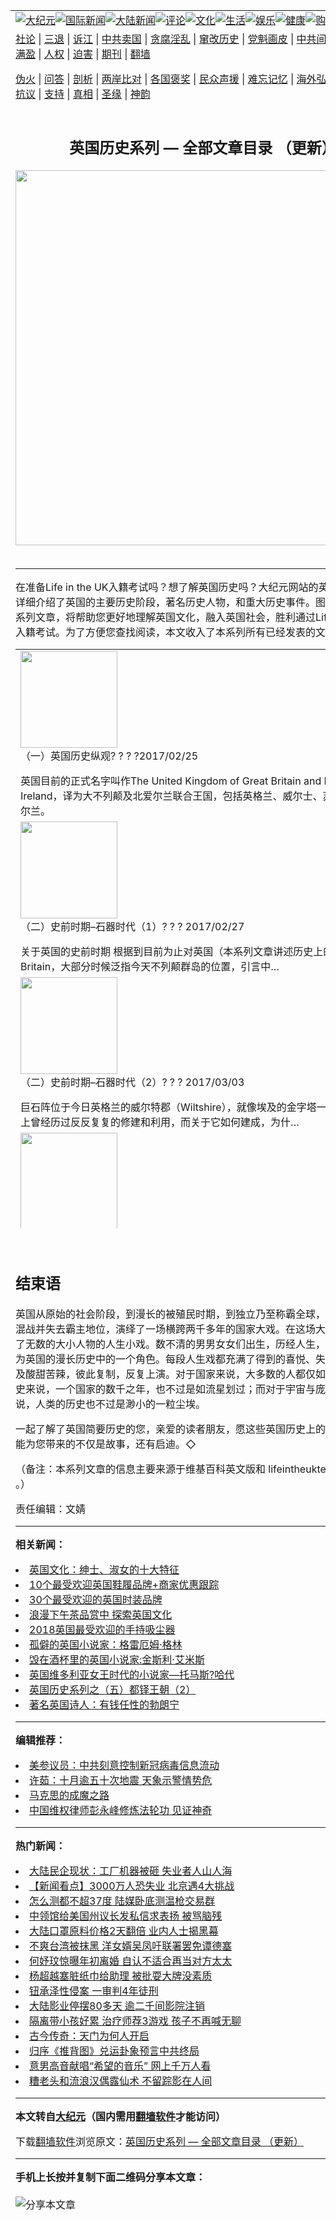 <a name="1" id="1" target="_blank"></a><span id="1"></span>
<table align=center border="0"><tr><td colspan="2" VALIGN=TOP><a href="https://github.com/pawd278/djy/blob/master/gb/nsc413.md#1"><img src="https://raw.githubusercontent.com/pawd278/www/master/t/djy/1.jpg" title="大纪元"></a><a href="https://github.com/pawd278/djy/blob/master/gb/n24hr.md#1"><img src="https://raw.githubusercontent.com/pawd278/www/master/t/djy/3.jpg" title="国际新闻"></a><a href="https://github.com/pawd278/djy/blob/master/gb/nsc413.md#1"><img src="https://raw.githubusercontent.com/pawd278/www/master/t/djy/4.jpg" title="大陆新闻"></a><a href="https://github.com/pawd278/djy/blob/master/gb/news392.md#1"><img src="https://raw.githubusercontent.com/pawd278/www/master/t/djy/5.jpg" title="评论"></a><a href="https://github.com/pawd278/djy/blob/master/gb/news2007.md#1"><img src="https://raw.githubusercontent.com/pawd278/www/master/t/djy/6.jpg" title="文化"></a><a href="https://github.com/pawd278/djy/blob/master/gb/news2008.md#1"><img src="https://raw.githubusercontent.com/pawd278/www/master/t/djy/7.jpg" title="生活"></a><a href="https://github.com/pawd278/djy/blob/master/gb/ncyule.md#1"><img src="https://raw.githubusercontent.com/pawd278/www/master/t/djy/8.jpg" title="娱乐"></a><a href="https://github.com/pawd278/djy/blob/master/gb/nsc1002.md#1"><img src="https://raw.githubusercontent.com/pawd278/www/master/t/djy/9.jpg" title="健康"><a href="https://www.youlucky.com"><img src="https://raw.githubusercontent.com/pawd278/www/master/t/djy/10.jpg" title="购物"></a><a href="https://donate.epochtimes.com/?utm_medium=epochtimes&utm_source=referral&utm_campaign=donate_button_djyarticleheader"><img src="https://raw.githubusercontent.com/pawd278/www/master/t/djy/12.jpg" title="捐款"></a></td></tr>
<tr><td colspan="2" VALIGN=TOP><a target="_blank" href="https://github.com/pawd278/djy/blob/master/gb/9p.md#1">社论</a> | <a target="_blank" href="https://github.com/pawd278/djy/blob/master/gb/nf5657.md#1">三退</a> | <a target="_blank" href="https://github.com/pawd278/djy/blob/master/gb/nf6124.md#1">诉江</a> | <a target="_blank" href="https://github.com/pawd278/djy/blob/master/gb/nf1176117.md#1">中共卖国</a> | <a target="_blank" href="https://github.com/pawd278/djy/blob/master/gb/nf5773.md#1">贪腐淫乱</a> | <a target="_blank" href="https://github.com/pawd278/djy/blob/master/gb/nf1176115.md#1">窜改历史</a> | <a target="_blank" href="https://github.com/pawd278/djy/blob/master/gb/nf1176107.md#1">党魁画皮</a> | <a target="_blank" href="https://github.com/pawd278/djy/blob/master/gb/nf1320400.md#1">中共间谍</a> | <a target="_blank" href="https://github.com/pawd278/djy/blob/master/gb/nf1176114.md#1">破坏传统</a> | <a target="_blank" href="https://github.com/pawd278/ntdtv/blob/master/gb/prog447_1.md#1">恶贯满盈</a> | <a target="_blank" href="https://github.com/pawd278/djy/blob/master/gb/ncid278.md#1">人权</a> | <a target="_blank" href="https://github.com/pawd278/djy/blob/master/gb/nf1176111.md#1">迫害</a> | <a target="_blank" href="https://gitlab.com/szzdlab/mh-qikan/blob/master/README.md#1">期刊</a> | <a target="_blank" href="https://github.com/pawd278/www/blob/master/README.md?zsrh#8">翻墙</a></p><p><a target="_blank" href="https://github.com/pawd278/djy/blob/master/gb/nf5562.md#1">伪火</a> | <a target="_blank" href="https://github.com/pawd278/djy/blob/master/gb/nf4378.md#1">问答</a> | <a target="_blank" href="https://github.com/pawd278/djy/blob/master/gb/nf5792.md#1">剖析</a> | <a target="_blank" href="https://github.com/pawd278/djy/blob/master/gb/nf5735.md#1">两岸比对</a> | <a target="_blank" href="https://github.com/pawd278/djy/blob/master/gb/nf6119.md#1">各国褒奖</a> | <a target="_blank" href="https://github.com/pawd278/djy/blob/master/gb/nf6120.md#1">民众声援</a> | <a target="_blank" href="https://github.com/pawd278/djy/blob/master/gb/nf1188594.md#1">难忘记忆</a> | <a target="_blank" href="https://github.com/pawd278/djy/blob/master/gb/nf3180.md#1">海外弘传</a> | <a target="_blank" href="https://github.com/pawd278/djy/blob/master/gb/nf5410.md#1">万人上访</a> | <a target="_blank" href="https://github.com/pawd278/ntdtv/blob/master/gb/prog1530_1.md#1">和平抗议</a> | <a target="_blank" href="https://github.com/pawd278/djy/blob/master/gb/nf4386.md#1">支持</a> | <a target="_blank" href="https://github.com/pawd278/djy/blob/master/gb/nf4389.md#1">真相</a> | <a target="_blank" href="https://github.com/pawd278/djy/blob/master/gb/nf5790.md#1">圣缘</a> | <a target="_blank" href="https://github.com/pawd278/djy/blob/master/gb/nf4786.md#1">神韵</a></td></tr>
<tr><td VALIGN=TOP width="626"><h2 align=center>英国历史系列 &#8212; 全部文章目录  （更新）</h2>
<img width="600" src="https://i.epochtimes.com/assets/uploads/2019/01/cover-10-600x400.jpg" />
<h6></h6>
<hr>
<p>在准备Life in the UK入籍考试吗？想了解<ahref="https://github.com/pawd278/djy/blob/master/gb/tag/%E8%8B%B1%E5%9B%BD%E5%8E%86%E5%8F%B2.md#1">英国历史</a>吗？大纪元网站的<ahref="https://github.com/pawd278/djy/blob/master/gb/tag/%E8%8B%B1%E5%9B%BD%E5%8E%86%E5%8F%B2%E7%B3%BB%E5%88%97.md#1">英国历史系列</a>，详细介绍了英国的主要历史阶段，著名历史人物，和重大历史事件。图文并茂的这一系列文章，将帮助您更好地理解<ahref="https://github.com/pawd278/djy/blob/master/gb/tag/%E8%8B%B1%E5%9B%BD%E6%96%87%E5%8C%96.md#1">英国文化</a>，融入英国社会，胜利通过Life in the UK的入籍考试。为了方便您查找阅读，本文收入了本系列所有已经发表的文章。</p>
<table style="height: 927px;" width="690">
<tbody>
<tr>
<td width="680"><ahref="https://github.com/pawd278/djy/blob/master/gb/17/2/9/n8793722.md#1" target="_blank" rel="noopener noreferrer"><img class="alignleft" src="https://i.epochtimes.com/assets/uploads/2017/02/London_Thames_Sunset_panorama_-_Feb_2008-320x200.jpg" alt="" width="155" b="97" /></a><br />
<ahref="https://github.com/pawd278/djy/blob/master/gb/17/2/9/n8793722.md#1" target="_blank" rel="noopener noreferrer">（一）英国历史纵观</a>? ? ? ?<span class="date">2017/02/25</span></p>
<div class="excerpt">英国目前的正式名字叫作The United Kingdom of Great Britain and Northern Ireland，译为大不列颠及北爱尔兰联合王国，包括英格兰、威尔士、苏格兰和北爱尔兰。</div>
</td>
</tr>
<tr>
<td width="680"><ahref="https://github.com/pawd278/djy/blob/master/gb/17/2/24/n8846324.md#1" target="_blank" rel="noopener noreferrer"><img class="alignleft" src="https://i.epochtimes.com/assets/uploads/2017/02/stonehenge-aerial-1-320x200.jpg" width="155" b="97" /><br />
</a><ahref="https://github.com/pawd278/djy/blob/master/gb/17/2/24/n8846324.md#1" target="_blank" rel="noopener noreferrer">（二）史前时期–石器时代（1）</a><ahref="https://github.com/pawd278/djy/blob/master/gb/17/2/24/n8846324.md#1" target="_blank" rel="noopener noreferrer"><span class="date">? ? ? 2017/02/27</span></a></p>
<div class="excerpt">关于英国的史前时期 根据到目前为止对英国（本系列文章讲述历史上的英国，即Britain，大部分时候泛指今天不列颠群岛的位置，引言中&#8230;</div>
</td>
</tr>
<tr>
<td width="680"><ahref="https://github.com/pawd278/djy/blob/master/gb/17/2/24/n8846868.md#1" target="_blank" rel="noopener noreferrer"><img class="alignleft" src="https://i.epochtimes.com/assets/uploads/2017/02/Skara_Brae_12-320x200.jpg" width="155" b="97" /><br />
</a><ahref="https://github.com/pawd278/djy/blob/master/gb/17/2/24/n8846868.md#1" target="_blank" rel="noopener noreferrer">（二）史前时期–石器时代（2）</a><ahref="https://github.com/pawd278/djy/blob/master/gb/17/2/24/n8846868.md#1" target="_blank" rel="noopener noreferrer"><span class="date">? ? ? 2017/03/03</span></a></p>
<div class="excerpt">巨石阵位于今日英格兰的威尔特郡（Wiltshire），就像埃及的金字塔一样，在历史上曾经历过反反复复的修建和利用，而关于它如何建成，为什&#8230;</div>
</td>
</tr>
<tr>
<td width="680"><ahref="https://github.com/pawd278/djy/blob/master/gb/17/3/19/n8943071.md#1" target="_blank" rel="noopener noreferrer"><img class="alignleft" src="https://i.epochtimes.com/assets/uploads/2017/03/Landing_of_the_Romans_on_the_Coast_of_Kent-320x200.jpg" width="155" b="97" /><br />
</a><ahref="https://github.com/pawd278/djy/blob/master/gb/17/3/19/n8943071.md#1" target="_blank" rel="noopener noreferrer">（三）罗马英国（1）</a><ahref="https://github.com/pawd278/djy/blob/master/gb/17/3/19/n8943071.md#1" target="_blank" rel="noopener noreferrer"> ?? ? ?<span class="date">2017/03/20</span></a></p>
<div class="excerpt">罗马英国通常称为不列颠尼亚行省（拉丁语：Britannia；英语：Roman Britain），是指公元43年至410年大不列颠岛被罗马&#8230;</div>
</td>
</tr>
<tr>
<td width="680"><ahref="https://github.com/pawd278/djy/blob/master/gb/17/3/19/n8943161.md#1" target="_blank" rel="noopener noreferrer"><img class="alignleft" src="https://i.epochtimes.com/assets/uploads/2017/03/Aureus_Septimius_Severus-193-leg_XIIII_GMV-320x200.jpg" width="155" b="97" /><br />
</a><ahref="https://github.com/pawd278/djy/blob/master/gb/17/3/19/n8943161.md#1" target="_blank" rel="noopener noreferrer">（三）罗马英国（2）</a><ahref="https://github.com/pawd278/djy/blob/master/gb/17/3/19/n8943161.md#1" target="_blank" rel="noopener noreferrer"> ?? ? ?<span class="date">2017/03/25</span></a></p>
<div class="excerpt">纵观每一国每一地的历史，曾有如恒河之沙一样难以计数的生命出生又离去，无数的人生剧本看似不同，实则并无太大差异，我们正在体验的酸甜苦辣，不&#8230;</div>
</td>
</tr>
<tr>
<td width="680"><ahref="https://github.com/pawd278/djy/blob/master/gb/17/4/1/n8992380.md#1" target="_blank" rel="noopener noreferrer"><img class="alignleft" src="https://i.epochtimes.com/assets/uploads/2017/04/Depositphotos_7922268_m-2015-320x200.jpg" width="155" b="97" /><br />
</a><ahref="https://github.com/pawd278/djy/blob/master/gb/17/4/1/n8992380.md#1" target="_blank" rel="noopener noreferrer">（三）罗马英国（3）</a><ahref="https://github.com/pawd278/djy/blob/master/gb/17/4/1/n8992380.md#1" target="_blank" rel="noopener noreferrer"> ?? ? ?<span class="date">2017/04/03</span></a></p>
<div class="excerpt">庞大的罗马帝国没有入侵不列颠岛之前，在英格兰的土地上生活的主要是岛上的原住民和从中欧迁移而来的凯尔特人。这些人以部落的形式存在，他们的社&#8230;</div>
</td>
</tr>
<tr>
<td width="680"><ahref="https://github.com/pawd278/djy/blob/master/gb/17/4/13/n9035496.md#1" target="_blank" rel="noopener noreferrer"><img class="alignleft" src="https://i.epochtimes.com/assets/uploads/2017/04/Anglo.Saxon_.migration.5th.cen_-320x200.jpg" width="155" b="97" /><br />
</a><ahref="https://github.com/pawd278/djy/blob/master/gb/17/4/13/n9035496.md#1" target="_blank" rel="noopener noreferrer">（四）中世纪时期——盎格鲁-撒克逊（德裔入侵）（1）</a><ahref="https://github.com/pawd278/djy/blob/master/gb/17/4/13/n9035496.md#1" target="_blank" rel="noopener noreferrer"> ?? ? ?<span class="date">2017/04/17</span></a></p>
<div class="excerpt">在罗马英国时代的后期，古罗马帝国逐渐没落，各个行省出现了许多反抗，在偏远的不列颠尼亚行省，也就是当时的英国地区，古罗马大量撤军，引入了北&#8230;</div>
</td>
</tr>
<tr>
<td width="680"><ahref="https://github.com/pawd278/djy/blob/master/gb/17/4/13/n9035512.md#1" target="_blank" rel="noopener noreferrer"><img class="alignleft" src="https://i.epochtimes.com/assets/uploads/2017/04/Sutton_Hoo_helmet_s-320x200.jpg" width="155" b="97" /><br />
</a><ahref="https://github.com/pawd278/djy/blob/master/gb/17/4/13/n9035512.md#1" target="_blank" rel="noopener noreferrer">（四）中世纪时期——盎格鲁-撒克逊（德裔入侵）（2）</a><ahref="https://github.com/pawd278/djy/blob/master/gb/17/4/13/n9035512.md#1" target="_blank" rel="noopener noreferrer"> ?? ? ?<span class="date">2017/04/24</span></a></p>
<div class="excerpt">盎格鲁-撒克逊早期历史（公元410年-660年） 盎格鲁-撒克逊时代接替了罗马英国时代，标志着中世纪<ahref="https://github.com/pawd278/djy/blob/master/gb/tag/%E8%8B%B1%E5%9B%BD%E5%8E%86%E5%8F%B2.md#1">英国历史</a>的开始。公元400年至80&#8230;</div>
</td>
</tr>
<tr>
<td width="680"><ahref="https://github.com/pawd278/djy/blob/master/gb/17/4/13/n9035514.md#1" target="_blank" rel="noopener noreferrer"><img class="alignleft" src="https://i.epochtimes.com/assets/uploads/2017/05/647307f1b005172453bbbdb44f3d62e9-320x200.jpg" width="155" b="97" /><br />
</a><ahref="https://github.com/pawd278/djy/blob/master/gb/17/4/13/n9035514.md#1" target="_blank" rel="noopener noreferrer">（四）中世纪时期——盎格鲁-撒克逊（德裔入侵）（3）</a><ahref="https://github.com/pawd278/djy/blob/master/gb/17/4/13/n9035514.md#1" target="_blank" rel="noopener noreferrer"> ?? ? ?<span class="date">2017/05/10</span></a></p>
<div class="excerpt">盎格鲁-撒克逊中期历史（公元660年-899年） &#8211;维京入侵及英国统一 盎格鲁-撒克逊英国时代的早期是移民迁徒和新英国人群形成的时期&#8230;</div>
</td>
</tr>
<tr>
<td width="680"><ahref="https://github.com/pawd278/djy/blob/master/gb/17/4/13/n9035513.md#1" target="_blank" rel="noopener noreferrer"><img class="alignleft" src="https://i.epochtimes.com/assets/uploads/2017/05/558px-Alfred_Jewel-320x200.jpg" width="155" b="97" /><br />
</a><ahref="https://github.com/pawd278/djy/blob/master/gb/17/4/13/n9035513.md#1" target="_blank" rel="noopener noreferrer">（四）中世纪时期——盎格鲁-撒克逊（德裔入侵）（4）</a><ahref="https://github.com/pawd278/djy/blob/master/gb/17/4/13/n9035513.md#1" target="_blank" rel="noopener noreferrer"> ?? ? ?<span class="date">2017/05/11</span></a></p>
<div class="excerpt">盎格鲁-撒克逊英国时期的社会三大要素 回顾盎格鲁-撒克逊英国存在的500多年，整体上当时这片土地上的人们一直在不断地混合并融合各种各样&#8230;</div>
</td>
</tr>
<tr>
<td width="680"><ahref="https://github.com/pawd278/djy/blob/master/gb/17/5/11/n9132190.md#1" target="_blank" rel="noopener noreferrer"><img class="alignleft" src="https://i.epochtimes.com/assets/uploads/2017/05/Bayeux_Tapestry_WillelmDux-320x200.jpg" width="155" b="97" /><br />
</a><ahref="https://github.com/pawd278/djy/blob/master/gb/17/5/11/n9132190.md#1" target="_blank" rel="noopener noreferrer">（四）中世纪时期——盎格鲁-撒克逊（德裔入侵）（5）</a><ahref="https://github.com/pawd278/djy/blob/master/gb/17/5/11/n9132190.md#1" target="_blank" rel="noopener noreferrer"> ?? ? ?<span class="date">2017/05/15</span></a></p>
<div class="excerpt">盎格鲁-撒克逊晚期历史（公元899年-1066年） 盎格鲁-撒克逊英国晚期的历史，在某种意义上，是英国过去一千多年的历史历程的浓缩和重&#8230;</div>
</td>
</tr>
<tr>
<td width="680"><ahref="https://github.com/pawd278/djy/blob/master/gb/17/5/19/n9162911.md#1" target="_blank" rel="noopener noreferrer"><img class="alignleft" src="https://i.epochtimes.com/assets/uploads/2017/05/Sutton.Hoo_.ShoulderClasp2.RobRoy-1-320x200.jpg" width="155" b="97" /><br />
</a><ahref="https://github.com/pawd278/djy/blob/master/gb/17/5/19/n9162911.md#1" target="_blank" rel="noopener noreferrer">（四）中世纪时期——盎格鲁-撒克逊（6）</a><ahref="https://github.com/pawd278/djy/blob/master/gb/17/5/19/n9162911.md#1" target="_blank" rel="noopener noreferrer"> ?? ? ?<span class="date">2017/05/27</span></a></p>
<div class="excerpt">盎格鲁-撒克逊英国时期的建筑 盎格鲁-撒克逊英国早期的建筑和罗马英国时期的建筑差异很大，前者像是山野派，后者像是宫廷派。早期盎格鲁&#8230;</div>
</td>
</tr>
<tr>
<td width="680"><ahref="https://github.com/pawd278/djy/blob/master/gb/17/5/26/n9191457.md#1" target="_blank" rel="noopener noreferrer"><img class="alignleft" src="https://i.epochtimes.com/assets/uploads/2017/05/d28e8d6a5530af5985ef42ad3fbc79c8-320x200.jpg" width="155" b="97" /><br />
</a><ahref="https://github.com/pawd278/djy/blob/master/gb/17/5/26/n9191457.md#1" target="_blank" rel="noopener noreferrer">（四）中世纪时期——诺曼英国（1）</a><ahref="https://github.com/pawd278/djy/blob/master/gb/17/5/26/n9191457.md#1" target="_blank" rel="noopener noreferrer"><span class="date">? ? ? 2017/05/30</span></a></p>
<div class="excerpt">诺曼英国的起止时间是1066年至1154年，时间短暂，却起着重要的承上启下的作用。继古罗马人入侵不列颠、日耳曼人入侵不列颠、维京人入侵沿&#8230;</div>
</td>
</tr>
<tr>
<td width="680"><ahref="https://github.com/pawd278/djy/blob/master/gb/17/6/4/n9225821.md#1" target="_blank" rel="noopener noreferrer"><img class="alignleft" src="https://i.epochtimes.com/assets/uploads/2017/06/William_the_Conqueror_by_an_unknown_artist_circa_1620-320x200.jpg" width="155" b="97" /><br />
</a><ahref="https://github.com/pawd278/djy/blob/master/gb/17/6/4/n9225821.md#1" target="_blank" rel="noopener noreferrer">（四）中世纪时期——诺曼英国（2）</a><ahref="https://github.com/pawd278/djy/blob/master/gb/17/6/4/n9225821.md#1" target="_blank" rel="noopener noreferrer">? ? ??<span class="date">2017/06/11</span></a></p>
<div class="excerpt">独立的英国从哪一年开始？谁是公认的第一位英国国王？由于历史上欧洲大陆及岛屿间的交叉入侵和通婚混血，使得这些问题错综复杂，难以给出确切的答&#8230;</div>
</td>
</tr>
<tr>
<td width="680"><ahref="https://github.com/pawd278/djy/blob/master/gb/17/6/10/n9250291.md#1" target="_blank" rel="noopener noreferrer"><img class="alignleft" src="https://i.epochtimes.com/assets/uploads/2017/06/Arms_of_William_the_Conqueror_1066-1087.svg_-320x200.png" width="155" b="97" /><br />
</a><ahref="https://github.com/pawd278/djy/blob/master/gb/17/6/10/n9250291.md#1" target="_blank" rel="noopener noreferrer">（四）中世纪时期——诺曼英国（3）</a><ahref="https://github.com/pawd278/djy/blob/master/gb/17/6/10/n9250291.md#1" target="_blank" rel="noopener noreferrer">? ? ??<span class="date">2017/06/14</span></a></p>
<div class="excerpt">征服者威廉在历史学者的眼中是一个强权人物，凡是他下定决心的事情，无论如何都要做到。而且，他这个法国人，确实征服了英格兰，比他们早在英格兰&#8230;</div>
</td>
</tr>
<tr>
<td width="680"><ahref="https://github.com/pawd278/djy/blob/master/gb/17/6/23/n9298855.md#1" target="_blank" rel="noopener noreferrer"><img class="alignleft" src="https://i.epochtimes.com/assets/uploads/2017/06/Britannica_Bookbinding_-_Winchester_Domesday_Book-320x200.jpg" width="155" b="97" /><br />
</a><ahref="https://github.com/pawd278/djy/blob/master/gb/17/6/23/n9298855.md#1" target="_blank" rel="noopener noreferrer">（四）中世纪时期——诺曼英国（4）</a><ahref="https://github.com/pawd278/djy/blob/master/gb/17/6/23/n9298855.md#1" target="_blank" rel="noopener noreferrer">? ? ??<span class="date">2017/06/26</span></a></p>
<div class="excerpt">诺曼征服并统治英格兰后，为新的诺曼英国带来了许多改变，创造了新的产物，对后世的英国产生了诸多的深厚影响。诺曼人改造了英国的社会、语言，并&#8230;</div>
</td>
</tr>
<tr>
<td width="680"><ahref="https://github.com/pawd278/djy/blob/master/gb/17/7/2/n9347363.md#1" target="_blank" rel="noopener noreferrer"><img class="alignleft" src="https://i.epochtimes.com/assets/uploads/2017/07/Planta-genista-Badge-of-the-Plantagenets-320x200.jpg" width="155" b="97" /><br />
</a><ahref="https://github.com/pawd278/djy/blob/master/gb/17/7/2/n9347363.md#1" target="_blank" rel="noopener noreferrer">（四）中世纪时期——中世纪（1）</a><ahref="https://github.com/pawd278/djy/blob/master/gb/17/7/2/n9347363.md#1" target="_blank" rel="noopener noreferrer">? ? ??<span class="date">2017/07/14</span></a></p>
<div class="excerpt">对于英国的历史来说，主流的观点是认为英国的中世纪时期开始于英格兰诺曼王朝结束的1154年，结束于1485年（除了这一流行的时间划分外，也&#8230;</div>
</td>
</tr>
<tr>
<td width="680"><ahref="https://github.com/pawd278/djy/blob/master/gb/17/7/14/n9400857.md#1" target="_blank" rel="noopener noreferrer"><img class="alignleft" src="https://i.epochtimes.com/assets/uploads/2017/07/509px-LlywelynFawr-320x200.jpg" width="155" b="97" /><br />
</a><ahref="https://github.com/pawd278/djy/blob/master/gb/17/7/14/n9400857.md#1" target="_blank" rel="noopener noreferrer">（四）中世纪时期——中世纪（2）</a><ahref="https://github.com/pawd278/djy/blob/master/gb/17/7/14/n9400857.md#1" target="_blank" rel="noopener noreferrer">? ? ??<span class="date">2017/07/16</span></a></p>
<div class="excerpt">英国的全称是大不列颠及北爱尔兰联合王国，大不列颠这座岛屿上包括英格兰、苏格兰和威尔士这三个国家。英国是这三个国家加上北爱尔兰组成的联合王&#8230;</div>
</td>
</tr>
<tr>
<td width="680"><ahref="https://github.com/pawd278/djy/blob/master/gb/17/7/14/n9400874.md#1" target="_blank" rel="noopener noreferrer"><img class="alignleft" src="https://i.epochtimes.com/assets/uploads/2017/07/1024px-William_Wallace_Statue__Aberdeen2-320x200.jpg" width="155" b="97" /><br />
</a><ahref="https://github.com/pawd278/djy/blob/master/gb/17/7/14/n9400874.md#1" target="_blank" rel="noopener noreferrer">（四）中世纪时期 – 中世纪（3）</a><ahref="https://github.com/pawd278/djy/blob/master/gb/17/7/14/n9400874.md#1" target="_blank" rel="noopener noreferrer">? ? ??<span class="date">2017/07/18</span></a></p>
<div class="excerpt">提起苏格兰，许多人想到的都是这个国家想要从英国独立出去。电影《勇敢的心》很多人都看过，里面青山绿水的苏格兰美景以及悠扬的风笛曲给人留下了&#8230;</div>
</td>
</tr>
<tr>
<td width="680"><ahref="https://github.com/pawd278/djy/blob/master/gb/17/7/22/n9452532.md#1" target="_blank" rel="noopener noreferrer"><img class="alignleft" src="https://i.epochtimes.com/assets/uploads/2017/08/GettyImages-51242053-450x691-320x200.jpg" width="155" b="97" /><br />
</a><ahref="https://github.com/pawd278/djy/blob/master/gb/17/7/22/n9452532.md#1" target="_blank" rel="noopener noreferrer">（四）中世纪时期 – 中世纪（4）</a><ahref="https://github.com/pawd278/djy/blob/master/gb/17/7/22/n9452532.md#1" target="_blank" rel="noopener noreferrer">? ? ??<span class="date">2017/08/24</span></a></p>
<div class="excerpt">上周，我们为各位读者介绍了英格兰与苏格兰之间恩怨纠葛的开端和来源。骁勇善战的苏格兰人爱好自由，不甘心被英格兰征服。但是这两国之间的战争与&#8230;</div>
</td>
</tr>
<tr>
<td width="680"><ahref="https://github.com/pawd278/djy/blob/master/gb/17/8/23/n9558875.md#1" target="_blank" rel="noopener noreferrer"><img class="alignleft" src="https://i.epochtimes.com/assets/uploads/2017/08/mary-320x200.png" width="155" b="97" /><br />
</a><ahref="https://github.com/pawd278/djy/blob/master/gb/17/8/23/n9558875.md#1" target="_blank" rel="noopener noreferrer">（四）中世纪时期 – 中世纪（5）</a><ahref="https://github.com/pawd278/djy/blob/master/gb/17/8/23/n9558875.md#1" target="_blank" rel="noopener noreferrer">? ? ??<span class="date">2017/08/24</span></a></p>
<div class="excerpt">苏格兰跟英格兰的纠缠开始于11世纪，期间经历两次独立战争，苏格兰还联合法国抗衡英格兰。几百年后，17世纪初，苏格兰的国王继承了英格兰的王&#8230;</div>
</td>
</tr>
<tr>
<td width="680"><ahref="https://github.com/pawd278/djy/blob/master/gb/17/9/21/n9656186.md#1" target="_blank" rel="noopener noreferrer"><img class="alignleft" src="https://i.epochtimes.com/assets/uploads/2017/09/fight-320x200.jpg" width="155" b="97" /><br />
</a><ahref="https://github.com/pawd278/djy/blob/master/gb/17/9/21/n9656186.md#1" target="_blank" rel="noopener noreferrer">（四）中世纪时期 – 中世纪（6）</a><ahref="https://github.com/pawd278/djy/blob/master/gb/17/9/21/n9656186.md#1" target="_blank" rel="noopener noreferrer">? ? ??<span class="date">2017/09/23</span></a></p>
<div class="excerpt">英国从1154年至1485年的中世纪是一段充满战乱的时期，英格兰与苏格兰、爱尔兰、威尔士之间发生着大大小小的战争，同时，英格兰还参加了遍&#8230;</div>
</td>
</tr>
<tr>
<td width="680"><ahref="https://github.com/pawd278/djy/blob/master/gb/17/9/21/n9656187.md#1" target="_blank" rel="noopener noreferrer"><img class="alignleft" src="https://i.epochtimes.com/assets/uploads/2017/09/Henry_VIII_-_Google_Art_Project-320x200.jpg" width="155" b="97" /><br />
</a><ahref="https://github.com/pawd278/djy/blob/master/gb/17/9/21/n9656187.md#1" target="_blank" rel="noopener noreferrer">（五）都铎王朝（1）</a><ahref="https://github.com/pawd278/djy/blob/master/gb/17/9/21/n9656187.md#1" target="_blank" rel="noopener noreferrer">? ? ? ?<span class="date">2017/09/25</span></a></p>
<div class="excerpt">15世纪开始，欧洲的中世纪时代结束，步入了近代历史，并无明显过渡。一般认为，英国的中世纪在1485年亨利?都铎建立都铎王朝时结束，与欧洲&#8230;</div>
</td>
</tr>
<tr>
<td width="680"><ahref="https://github.com/pawd278/djy/blob/master/gb/17/9/21/n9656188.md#1" target="_blank" rel="noopener noreferrer"><img class="alignleft" src="https://i.epochtimes.com/assets/uploads/2017/09/ready-320x200.jpg" width="155" b="97" /><br />
</a><ahref="https://github.com/pawd278/djy/blob/master/gb/17/9/21/n9656188.md#1" target="_blank" rel="noopener noreferrer">（五）都铎王朝（2）</a><ahref="https://github.com/pawd278/djy/blob/master/gb/17/9/21/n9656188.md#1" target="_blank" rel="noopener noreferrer">? ? ? ?<span class="date">2017/10/02</span></a></p>
<div class="excerpt">六次婚姻和宗教改革是亨利八世最著名的两大标签，两者之间有着一定的联系，同时又与其它事件有着诸多的关联。</div>
</td>
</tr>
<tr>
<td width="680"><ahref="https://github.com/pawd278/djy/blob/master/gb/18/1/26/n10090957.md#1" target="_blank" rel="noopener noreferrer">?<img class="alignleft" src="https://i.epochtimes.com/assets/uploads/2018/01/UK844_B_11_UK-History-320x200.jpg" width="155" b="97" /><br />
</a><ahref="https://github.com/pawd278/djy/blob/master/gb/18/1/26/n10090957.md#1" target="_blank" rel="noopener noreferrer">（五）斯图亚特王朝</a><ahref="https://github.com/pawd278/djy/blob/master/gb/18/1/26/n10090957.md#1" target="_blank" rel="noopener noreferrer">? ? ? ??<span class="date">2018/01/27</span></a></p>
<div class="excerpt">斯图亚特王朝在整个英国的统治期约为100年。除去1649年至1660年共和英国的十余年外，从1603年詹姆士一世担任英格兰、苏格兰、爱尔&#8230;</div>
</td>
</tr>
<tr>
<td width="680"><ahref="https://github.com/pawd278/djy/blob/master/gb/18/2/10/n10132623.md#1" target="_blank" rel="noopener noreferrer">?<img class="alignleft" src="https://i.epochtimes.com/assets/uploads/2018/02/9-6-320x200.jpg" width="155" b="97" /><br />
</a><ahref="https://github.com/pawd278/djy/blob/master/gb/18/2/10/n10132623.md#1" target="_blank" rel="noopener noreferrer">（六）全球霸主 – 世界大国形成的基础（1） </a><ahref="https://github.com/pawd278/djy/blob/master/gb/18/2/10/n10132623.md#1" target="_blank" rel="noopener noreferrer">? ? ??<span class="date">2018/02/10</span></a></p>
<div class="excerpt">17世纪是英国议会势力掘起的时代，光荣革命后，英国国体政体发生了深刻的变革，议会力量进一步加强，王权则受到进一步的抑制。</div>
</td>
</tr>
<tr>
<td width="680">?<ahref="https://github.com/pawd278/djy/blob/master/gb/18/2/25/n10171178.md#1" target="_blank" rel="noopener noreferrer"><img class="alignleft" src="https://i.epochtimes.com/assets/uploads/2018/01/1801040820432357-320x200.jpg" width="155" b="97" /><br />
</a><ahref="https://github.com/pawd278/djy/blob/master/gb/18/2/25/n10171178.md#1" target="_blank" rel="noopener noreferrer">（六）全球霸主 – 世界大国形成的基础（2）</a><ahref="https://github.com/pawd278/djy/blob/master/gb/18/2/25/n10171178.md#1" target="_blank" rel="noopener noreferrer">? ? ? ?<span class="date">2018/02/20</span></a></p>
<div class="excerpt">17世纪时，英国由君主制变为了君主立宪制，议会取得了稳固的地位和权力。18世纪初，由于历史进程的发展，在安妮女王的统治时期内，英格兰与苏&#8230;</div>
</td>
</tr>
<tr>
<td width="680"><ahref="https://github.com/pawd278/djy/blob/master/gb/18/3/22/n10240100.md#1" target="_blank" rel="noopener noreferrer">?<img class="alignleft" src="https://i.epochtimes.com/assets/uploads/2018/03/Newly_arrived_coolies_in_Trinidad-320x200.jpg" width="155" b="97" /><br />
</a><ahref="https://github.com/pawd278/djy/blob/master/gb/18/3/22/n10240100.md#1" target="_blank" rel="noopener noreferrer">（六）全球霸主 4 &#8211; 奴隶贸易及华工苦力</a><ahref="https://github.com/pawd278/djy/blob/master/gb/18/3/22/n10240100.md#1" target="_blank" rel="noopener noreferrer">? ? ? ?<span class="date">2018/03/22</span></a></p>
<div class="excerpt">工业革命给英国社会带来了深刻的变化，不仅本国的社会人口结构变化了，影响还扩大到了海外。英国在海外的殖民地因为需要劳动力而进行了奴隶贸易&#8230;</div>
</td>
</tr>
<tr>
<td width="680"><ahref="https://github.com/pawd278/djy/blob/master/gb/18/4/6/n10281862.md#1" target="_blank" rel="noopener noreferrer">?<img class="alignleft" src="https://i.epochtimes.com/assets/uploads/2018/04/GettyImages-3091277-320x200.jpg" width="155" b="97" /><br />
</a><ahref="https://github.com/pawd278/djy/blob/master/gb/18/4/6/n10281862.md#1" target="_blank" rel="noopener noreferrer">（六）全球霸主 5 –英国全球霸主时期的重要战事</a><ahref="https://github.com/pawd278/djy/blob/master/gb/18/4/6/n10281862.md#1" target="_blank" rel="noopener noreferrer">? ? ? ?<span class="date">2018/04/06</span></a></p>
<div class="excerpt">16世纪后期，伊丽莎白一世时代，英格兰在海战中战胜了西班牙无敌舰队，为英格兰的迅速扩张奠定了基础。到了19世纪，英国迎来了另外两场至关重&#8230;</div>
</td>
</tr>
<tr>
<td width="680"><ahref="https://github.com/pawd278/djy/blob/master/gb/18/4/21/n10323886.md#1" target="_blank" rel="noopener noreferrer">?<img class="alignleft" src="https://i.epochtimes.com/assets/uploads/2018/04/4-19-320x200.jpg" width="155" b="97" /><br />
</a><ahref="https://github.com/pawd278/djy/blob/master/gb/18/4/21/n10323886.md#1" target="_blank" rel="noopener noreferrer">（六）全球霸主 6 &#8211; 大不列颠及北爱尔兰联合王国的形成</a><ahref="https://github.com/pawd278/djy/blob/master/gb/18/4/21/n10323886.md#1" target="_blank" rel="noopener noreferrer">? ? ? ??<span class="date">2018/04/21</span></a></p>
<div class="excerpt">19世纪初，英格兰、苏格兰、爱尔兰正式统一，成为真正意义上的联合王国。虽然英国失去了在北美的殖民地，但是这没有阻挡英国成为霸主的脚步。</div>
</td>
</tr>
<tr>
<td width="680"><ahref="https://github.com/pawd278/djy/blob/master/gb/18/5/5/n10364344.md#1" target="_blank" rel="noopener noreferrer">?<img class="alignleft" src="https://i.epochtimes.com/assets/uploads/2018/05/1-26-320x200.jpg" width="155" b="97" /><br />
</a><ahref="https://github.com/pawd278/djy/blob/master/gb/18/5/5/n10364344.md#1" target="_blank" rel="noopener noreferrer">（六）全球霸主 7 ——维多利亚时代</a><ahref="https://github.com/pawd278/djy/blob/master/gb/18/5/5/n10364344.md#1" target="_blank" rel="noopener noreferrer">? ? ? ??<span class="date">2018/05/05</span></a></p>
<div class="excerpt">1837年，18岁的维多利亚女王继位成为了英国女王，她一直统治英国至1901年，长达64年，是除了现任女王外，英国历史上在位期最久的统治者。</div>
</td>
</tr>
<tr>
<td width="680">?<ahref="https://github.com/pawd278/djy/blob/master/gb/18/5/18/n10406525.md#1" target="_blank" rel="noopener noreferrer"><img class="alignleft" src="https://i.epochtimes.com/assets/uploads/2018/05/Osteraufstand_-_Dublin_-_Barrikade-320x200.jpg" width="155" b="97" /><br />
</a><ahref="https://github.com/pawd278/djy/blob/master/gb/18/5/18/n10406525.md#1" target="_blank" rel="noopener noreferrer">（八）20世纪? &#8211; 第一次世界大战及爱尔兰的分裂</a><ahref="https://github.com/pawd278/djy/blob/master/gb/18/5/18/n10406525.md#1" target="_blank" rel="noopener noreferrer">? ? ? ?<span class="date">2018/05/18</span></a></p>
<div class="excerpt">进入20世纪的英国，在初期时呈现出了作为大国的自信与乐观。遍布全球的庞大帝国、享誉世界的强大海军、欣欣向荣的工业、坚强的政府机构，使英国&#8230;</div>
</td>
</tr>
<tr>
<td width="680"><ahref="https://github.com/pawd278/djy/blob/master/gb/18/6/30/n10526909.md#1" target="_blank" rel="noopener noreferrer">?<img class="alignleft" src="https://i.epochtimes.com/assets/uploads/2018/07/800px-Harrier.gr7a.zd431.arp_-320x200.jpg" width="155" b="97" /><br />
</a><ahref="https://github.com/pawd278/djy/blob/master/gb/18/6/30/n10526909.md#1" target="_blank" rel="noopener noreferrer">（八）20世纪</a><ahref="https://github.com/pawd278/djy/blob/master/gb/18/6/30/n10526909.md#1" target="_blank" rel="noopener noreferrer">? ? ? ??<span class="date">2018/07/01</span></a></p>
<div class="excerpt">英国为全世界创造了许多奇妙的发明 ，20世纪的重要发明包括电视机、雷达、互联网等，英国的科学家还发现了DNA结构、青霉素。很难想像，如果&#8230;</div>
</td>
</tr>
<tr>
<td width="680"></td>
</tr>
</tbody>
</table>
<p>&nbsp;</p>
<h2>结束语</h2>
<p>英国从原始的社会阶段，到漫长的被殖民时期，到独立乃至称霸全球，又到历经世界混战并失去霸主地位，演绎了一场横跨两千多年的国家大戏。在这场大戏中，涌现出了无数的大小人物的人生小戏。数不清的男男女女们出生，历经人生，而后死去，成为英国的漫长历史中的一个角色。每段人生戏都充满了得到的喜悦、失去的痛苦，以及酸甜苦辣，彼此复制，反复上演。对于国家来说，大多数的人都仅如蚁虫；对于历史来说，一个国家的数千之年，也不过是如流星划过；而对于宇宙与庞大的时空来说，人类的历史也不过是渺小的一粒尘埃。</p>
<p>一起了解了英国简要历史的您，亲爱的读者朋友，愿这些<ahref="https://github.com/pawd278/djy/blob/master/gb/tag/%e8%8b%b1%e5%9c%8b%e6%ad%b7%e5%8f%b2.md#1">英国历史</a>上的瞬间与点滴，能为您带来的不仅是故事，还有启迪。◇</p>
<p>（备注：本系列文章的信息主要来源于维基百科英文版和 lifeintheuktestweb.co.uk 。）</p>
<p>责任编辑：文婧</p>

<hr>


<strong>相关新闻：</strong>
<li><a href="https://github.com/pawd278/djy/blob/master/gb/16/12/1/n8549408.md#1">英国文化：绅士、淑女的十大特征</a></li>
<li><a href="https://github.com/pawd278/djy/blob/master/gb/16/12/22/n8615908.md#1">10个最受欢迎英国鞋履品牌+商家优惠跟踪</a></li>
<li><a href="https://github.com/pawd278/djy/blob/master/gb/16/12/25/n8631105.md#1">30个最受欢迎的英国时装品牌</a></li>
<li><a href="https://github.com/pawd278/djy/blob/master/gb/17/8/1/n9487025.md#1">浪漫下午茶品赏中 探索英国文化</a></li>
<li><a href="https://github.com/pawd278/djy/blob/master/gb/18/4/13/n10301639.md#1">2018英国最受欢迎的手持吸尘器</a></li>
<li><a href="https://github.com/pawd278/djy/blob/master/gb/17/1/22/n8735296.md#1">孤僻的英国小说家：格雷厄姆·格林</a></li>
<li><a href="https://github.com/pawd278/djy/blob/master/gb/17/1/15/n8706702.md#1">毁在酒杯里的英国小说家:金斯利·艾米斯</a></li>
<li><a href="https://github.com/pawd278/djy/blob/master/gb/16/12/7/n8569639.md#1">英国维多利亚女王时代的小说家—托马斯?哈代</a></li>
<li><a href="https://github.com/pawd278/djy/blob/master/gb/17/9/21/n9656188.md#1">英国历史系列之（五）都铎王朝（2）</a></li>
<li><a href="https://github.com/pawd278/djy/blob/master/gb/16/12/7/n8569614.md#1">著名英国诗人：有钱任性的勃朗宁</a></li>
<hr>


<strong>编辑推荐：</strong>
<li><a href="https://github.com/onzhi266/djy/blob/master/gb/20/2/22/n11887949.md#1">美参议员：中共刻意控制新冠病毒信息流动</a></li>
<li><a href="https://github.com/tsiac2612/djy/blob/master/gb/18/11/4/n10829782.md#1" target="_blank">许茹：十月逾五十次地震 天象示警情势危</a></li><li><a href="https://github.com/pawd278/djy/blob/master/gb/10/11/7/n3077476.md?dfh#1" target="_blank">马克思的成魔之路</a></li><li><a href="https://github.com/tsiac2612/djy/blob/master/gb/19/5/10/n11246440.md#1" target="_blank">中国维权律师彭永峰修炼法轮功 见证神奇</a></li>
<hr>

<strong>热门新闻：</strong>
<li><a href="https://github.com/pawd278/djy/blob/master/gb/20/4/13/n12027648.md#1">大陆民企现状：工厂机器被砸 失业者人山人海</a></li>
<li><a href="https://github.com/pawd278/djy/blob/master/gb/20/4/13/n12027860.md#1">【新闻看点】3000万人恐失业 北京遇4大挑战</a></li>
<li><a href="https://github.com/pawd278/djy/blob/master/gb/20/4/13/n12027427.md#1">怎么测都不超37度 陆媒卧底测温枪交易群</a></li>
<li><a href="https://github.com/pawd278/djy/blob/master/gb/20/4/13/n12026823.md#1">中领馆给美国州议长发私信求表扬 被骂脑残</a></li>
<li><a href="https://github.com/pawd278/djy/blob/master/gb/20/4/13/n12027727.md#1">大陆口罩原料价格2天翻倍 业内人士揭黑幕</a></li>
<li><a href="https://github.com/pawd278/djy/blob/master/gb/20/4/12/n12025294.md#1">不爽台湾被抹黑 洋女婿吴凤吁联署罢免谭德塞</a></li>
<li><a href="https://github.com/pawd278/djy/blob/master/gb/20/4/13/n12025668.md#1">何妤玟惊曝年初离婚 自认不适合再当对方太太</a></li>
<li><a href="https://github.com/pawd278/djy/blob/master/gb/20/4/13/n12027681.md#1">杨超越塞脏纸巾给助理 被批耍大牌没素质</a></li>
<li><a href="https://github.com/pawd278/djy/blob/master/gb/20/4/14/n12029826.md#1">钮承泽性侵案 一审判4年徒刑</a></li>
<li><a href="https://github.com/pawd278/djy/blob/master/gb/20/4/14/n12030796.md#1">大陆影业停摆80多天 逾二千间影院注销</a></li>
<li><a href="https://github.com/pawd278/djy/blob/master/gb/20/4/13/n12027357.md#1">隔离带小孩好累 治疗师荐3游戏 孩子不再喊无聊</a></li>
<li><a href="https://github.com/pawd278/djy/blob/master/gb/20/4/12/n12024552.md#1">古今传奇：天门为何人开启</a></li>
<li><a href="https://github.com/pawd278/djy/blob/master/gb/20/4/11/n12022064.md#1">归序《推背图》兑运卦象预言中共终局</a></li>
<li><a href="https://github.com/pawd278/djy/blob/master/gb/20/4/13/n12026626.md#1">意男高音献唱“希望的音乐” 网上千万人看</a></li>
<li><a href="https://github.com/pawd278/djy/blob/master/gb/20/4/6/n12007147.md#1">糟老头和流浪汉偶露仙术  不留踪影在人间</a></li>
<hr>

<strong>本文转自<a href="https://www.epochtimes.com">大纪元</a>（国内需用<a href="https://github.com/pawd278/www/blob/master/README.md#8">翻墙软件</a>才能访问）</strong><p>下载<a href="https://github.com/pawd278/www/blob/master/README.md#8">翻墙软件</a>浏览原文：<a href="https://www.epochtimes.com/gb/19/1/18/n10985699.htm">英国历史系列 &#8212; 全部文章目录  （更新）</a></p><hr>

<strong>手机上长按并复制下面二维码分享本文章：</strong><br><br><img src="http://d1p1.ip.zn2.us/v.php?action=qrcode&url=https://github.com/pawd278/djy/blob/master/gb/19/1/18/n10985699.md%231" title="分享本文章"></td><td VALIGN=TOP><a href="https://github.com/pawd278/djy/blob/master/gb/16/1/21/n4622075.md?dfh#1" target="_blank"><img src="https://raw.githubusercontent.com/pawd278/djy/master/gb/300/wei-f1.jpg" title="中共的伪火骗局"  alt="中共的伪火骗局"></a><br><a href="https://github.com/pawd278/www/blob/master/README.md?dfh#9" target="_blank"><img src="https://raw.githubusercontent.com/pawd278/djy/master/gb/300/yong-h.jpg" title="永恒的见证"  alt="永恒的见证"></a><br><a href="https://github.com/pawd278/djy/blob/master/gb/13/9/29/n3974789.md?dfh#1" target="_blank"><img src="https://raw.githubusercontent.com/pawd278/djy/master/gb/300/shang-lnz.jpg" title="善良女子被中共投男牢"  alt="善良女子被中共投男牢"></a><br><a href="https://github.com/pawd278/djy/blob/master/gb/16/3/16/n4663449.md?dfh#1" target="_blank"><img src="https://raw.githubusercontent.com/pawd278/djy/master/gb/300/huo-z3.jpg" title="警卫目击活摘器官"  alt="警卫目击活摘器官"></a><br><a href="https://github.com/pawd278/djy/blob/master/gb/16/8/7/n8177641.md?dfh#1" target="_blank"><img src="https://raw.githubusercontent.com/pawd278/djy/master/gb/300/huo-z4.jpg" title="证人描述活摘恐怖"  alt="证人描述活摘恐怖"></a><br><a href="https://github.com/pawd278/djy/blob/master/gb/10/4/19/n2881569.md?dfh#1" target="_blank"><img src="https://raw.githubusercontent.com/pawd278/djy/master/gb/300/huo-z1.jpg" title="揭开活摘器官黑幕"  alt="揭开活摘器官黑幕"></a><br><a href="https://github.com/pawd278/djy/blob/master/gb/10/11/7/n3077476.md?dfh#1" target="_blank"><img src="https://raw.githubusercontent.com/pawd278/djy/master/gb/300/ma-ks.jpg" title="马克思的成魔之路"  alt="马克思的成魔之路"></a><br><a href="https://github.com/pawd278/djy/blob/master/gb/14/6/9/n4173977.md?dfh#1" target="_blank"><img src="https://raw.githubusercontent.com/pawd278/djy/master/gb/300/chang-zs.jpg" title="藏字石 蕴天机"  alt="藏字石 蕴天机"></a><br><a href="https://github.com/pawd278/djy/blob/master/gb/18/5/10/n10381511.md?dfh#1" target="_blank"><img src="https://raw.githubusercontent.com/pawd278/djy/master/gb/300/st1.jpg" title="关注3亿人三退"  alt="关注3亿人三退"></a><br><a href="https://github.com/pawd278/djy/blob/master/gb/18/3/21/n10237682.md?dfh#1" target="_blank"><img src="https://raw.githubusercontent.com/pawd278/djy/master/gb/300/jie-t.jpg" title="解体中共复兴中华"  alt="解体中共复兴中华"></a><br><a href="https://github.com/pawd278/djy/blob/master/gb/9/2/9/n2422991.md?dfh#1" target="_blank"><img src="https://raw.githubusercontent.com/pawd278/djy/master/gb/300/gao-zs.jpg" title="中共迫害良心律师"  alt="中共迫害良心律师"></a><br><a href="https://github.com/pawd278/djy/blob/master/gb/18/12/9/n10900044.md?dfh#1" target="_blank"><img src="https://raw.githubusercontent.com/pawd278/djy/master/gb/300/sj1.jpg" title="303万人举报江泽民"  alt="303万人举报江泽民"></a><br><a href="https://github.com/pawd278/djy/blob/master/gb/18/8/28/n10672014.md?dfh#1" target="_blank"><img src="https://raw.githubusercontent.com/pawd278/djy/master/gb/300/sj2.jpg" title="这些官员为何起诉江泽民"  alt="这些官员为何起诉江泽民"></a><br><a href="https://github.com/pawd278/djy/blob/master/gb/8/12/18/n2367165.md?dfh#1" target="_blank"><img src="https://raw.githubusercontent.com/pawd278/djy/master/gb/300/liangan.jpg" title="海峡两岸的强烈对比"  alt="海峡两岸的强烈对比"></a><br><a href="https://github.com/pawd278/djy/blob/master/gb/15/12/10/n4593139.md?dfh#1" target="_blank"><img src="https://raw.githubusercontent.com/pawd278/djy/master/gb/300/jia-ndzl.jpg" title="加拿大总理的贺信"  alt="加拿大总理的贺信"></a><br><a href="https://github.com/pawd278/djy/blob/master/gb/11/6/17/n3289382.md?dfh#1" target="_blank"><img src="https://raw.githubusercontent.com/pawd278/djy/master/gb/300/xiao-wd.jpg" title="探寻真相兼听则明"  alt="探寻真相兼听则明"></a><br><a href="https://github.com/pawd278/djy/blob/master/gb/18/10/27/n10812623.md?dfh#1" target="_blank"><img src="https://raw.githubusercontent.com/pawd278/djy/master/gb/300/yindu.jpg" title="印度媒体报道东方"  alt="印度媒体报道东方"></a><br><a href="https://github.com/pawd278/djy/blob/master/gb/18/6/9/n10469652.md?dfh#1" target="_blank"><img src="https://raw.githubusercontent.com/pawd278/djy/master/gb/300/xie-j.jpg" title="不一样的海外校园"  alt="不一样的海外校园"></a><br><a href="https://github.com/pawd278/djy/blob/master/gb/7/4/5/n1669415.md?dfh#1" target="_blank"><img src="https://raw.githubusercontent.com/pawd278/djy/master/gb/300/li-up.jpg" title="从大师到徒弟的传奇"  alt="从大师到徒弟的传奇"></a><br><a href="https://github.com/pawd278/djy/blob/master/gb/17/5/26/n9191512.md?dfh#1" target="_blank"><img src="https://raw.githubusercontent.com/pawd278/djy/master/gb/300/zfl2.jpg" title="亿万人与东方一本奇书"  alt="亿万人与东方一本奇书"></a><br><a href="https://github.com/pawd278/djy/blob/master/gb/13/11/27/n4020290.md?dfh#1" target="_blank"><img src="https://raw.githubusercontent.com/pawd278/djy/master/gb/300/zhen-h.jpg" title="大陆见不到的震撼场面"  alt="大陆见不到的震撼场面"></a><br><a href="https://github.com/pawd278/djy/blob/master/gb/15/7/17/n4482910.md?dfh#1" target="_blank"><img src="https://raw.githubusercontent.com/pawd278/djy/master/gb/300/dalu-sk.jpg" title="人心向善 大陆当初盛况"  alt="人心向善 大陆当初盛况"></a><br><a href="https://github.com/pawd278/djy/blob/master/gb/19/1/5/n10955468.md?dfh#1" target="_blank"><img src="https://raw.githubusercontent.com/pawd278/djy/master/gb/300/zfl1.jpg" title="追寻真理 这书讲什么"  alt="追寻真理 这书讲什么"></a><br><a href="https://github.com/pawd278/www/blob/master/README.md?dfh#1" target="_blank"><img src="https://raw.githubusercontent.com/pawd278/djy/master/gb/300/fq1.jpg" title="下载免费翻墙软件"  alt="下载免费翻墙软件"></a><br></td></tr></table>
